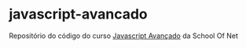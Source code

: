 # javascript-avancado

Repositório do código do curso [Javascript Avançado](https://www.schoolofnet.com/curso-javascript-avancado) da School Of Net
